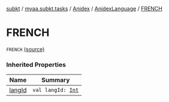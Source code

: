 [subkt](../../../index.md) / [myaa.subkt.tasks](../../index.md) / [Anidex](../index.md) / [AnidexLanguage](index.md) / [FRENCH](./-f-r-e-n-c-h.md)

# FRENCH

`FRENCH` [(source)](https://github.com/Myaamori/SubKt/blob/0.1.7/src/main/kotlin/myaa/subkt/tasks/tasks.kt#L1056)

### Inherited Properties

| Name | Summary |
|---|---|
| [langId](lang-id.md) | `val langId: `[`Int`](https://kotlinlang.org/api/latest/jvm/stdlib/kotlin/-int/index.html) |
